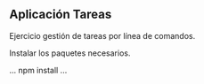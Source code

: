 ## Aplicación Tareas

Ejercicio gestión de tareas por línea de comandos.

Instalar los paquetes necesarios.

...
npm install
...
